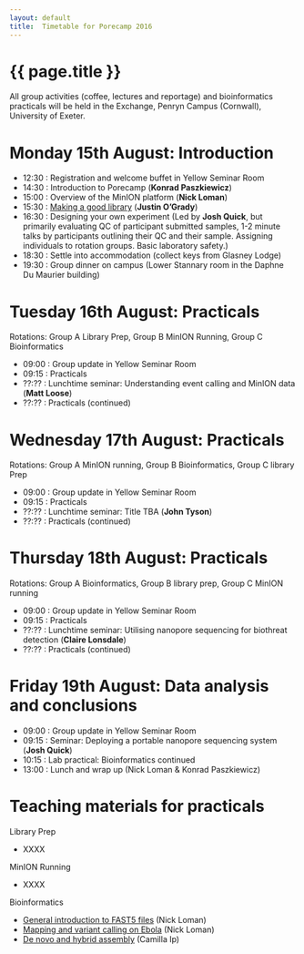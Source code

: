 ```yaml
---
layout: default
title:  Timetable for Porecamp 2016
---
```


# {{ page.title }}

All group activities (coffee, lectures and reportage) and bioinformatics practicals will be held in the Exchange, Penryn Campus (Cornwall), University of Exeter.

# Monday 15th August: Introduction

- 12:30 : Registration and welcome buffet in Yellow Seminar Room
- 14:30 : Introduction to Porecamp (**Konrad Paszkiewicz**)
- 15:00 : Overview of the MinION platform (**Nick Loman**)
- 15:30 : [Making a good library](../2015/pdf/Porecamp_What_a_Good_Library_Looks_Like.pptx) (**Justin O’Grady**)
- 16:30 : Designing your own experiment (Led by **Josh Quick**, but primarily evaluating QC of participant submitted samples, 1-2 minute talks by participants outlining their QC and their sample. Assigning individuals to rotation groups. Basic laboratory safety.)
- 18:30 : Settle into accommodation (collect keys from Glasney Lodge)
- 19:30 : Group dinner on campus (Lower Stannary room in the Daphne Du Maurier building)
 
# Tuesday 16th August: Practicals

Rotations: Group A Library Prep, Group B MinION Running, Group C Bioinformatics

- 09:00 : Group update in Yellow Seminar Room
- 09:15 : Practicals
- ??:?? : Lunchtime seminar: Understanding event calling and MinION data (**Matt Loose**)
- ??:?? : Practicals (continued)
 
# Wednesday 17th August: Practicals

Rotations: Group A MinION running, Group B Bioinformatics, Group C library Prep

- 09:00 : Group update in Yellow Seminar Room
- 09:15 : Practicals
- ??:?? : Lunchtime seminar: Title TBA (**John Tyson**)
- ??:?? : Practicals (continued)
 
# Thursday 18th August: Practicals

Rotations: Group A Bioinformatics, Group B library prep, Group C MinION running

- 09:00 : Group update in Yellow Seminar Room
- 09:15 : Practicals
- ??:?? : Lunchtime seminar: Utilising nanopore sequencing for biothreat detection (**Claire Lonsdale**)
- ??:?? : Practicals (continued)

# Friday 19th August: Data analysis and conclusions

- 09:00 : Group update in Yellow Seminar Room 
- 09:15 : Seminar: Deploying a portable nanopore sequencing system (**Josh Quick**)
- 10:15 : Lab practical: Bioinformatics continued
- 13:00 : Lunch and wrap up (Nick Loman & Konrad Paszkiewicz)

# Teaching materials for practicals

Library Prep

- XXXX

MinION Running

- XXXX

Bioinformatics

- [General introduction to FAST5 files](https://github.com/mw55309/PoreCamp/blob/master/PoreCamp.md) (Nick Loman)
- [Mapping and variant calling on Ebola](http://nbviewer.jupyter.org/github/PoreCamp/porecamp.github.io/blob/master/tutorials/Mapping%20Practical.ipynb) (Nick Loman)
- [De novo and hybrid assembly](http://nbviewer.jupyter.org/github/PoreCamp/porecamp.github.io/blob/master/tutorials/Identification%20and%20assembly%20practical.ipynb) (Camilla Ip)
